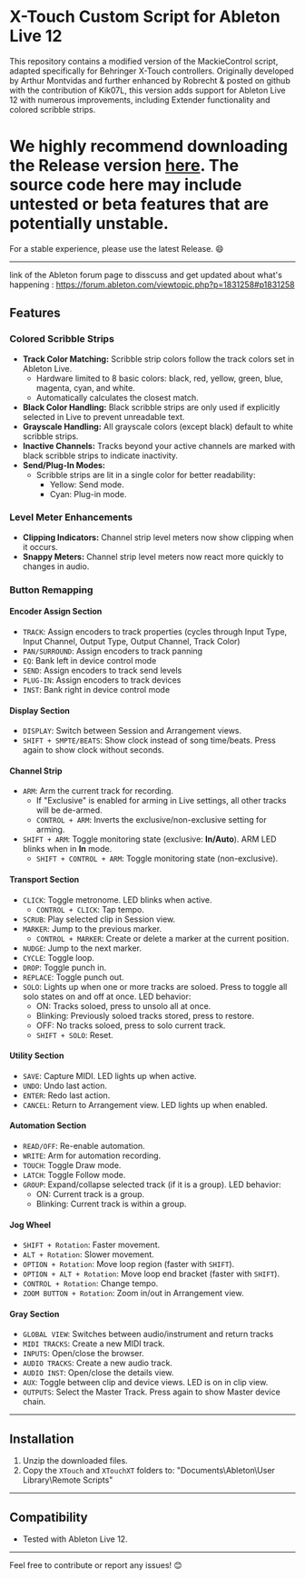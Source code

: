 # X-Touch Custom Script for Ableton Live 12

This repository contains a modified version of the MackieControl script, adapted specifically for Behringer X-Touch controllers. Originally developed by Arthur Montvidas and further enhanced by Robrecht & posted on github with the contribution of Kik07L, this version adds support for Ableton Live 12 with numerous improvements, including Extender functionality and colored scribble strips.

# We highly recommend downloading the Release version [here](https://github.com/Kik07L/Behringer-X-Touch-for-ableton/releases). The source code here may include untested or beta features that are potentially unstable.
For a stable experience, please use the latest Release. 😄  

---

link of the Ableton forum page to disscuss and get updated about what's happening : https://forum.ableton.com/viewtopic.php?p=1831258#p1831258

## Features

### Colored Scribble Strips
- **Track Color Matching:** Scribble strip colors follow the track colors set in Ableton Live.
  - Hardware limited to 8 basic colors: black, red, yellow, green, blue, magenta, cyan, and white.
  - Automatically calculates the closest match.
- **Black Color Handling:** Black scribble strips are only used if explicitly selected in Live to prevent unreadable text.
- **Grayscale Handling:** All grayscale colors (except black) default to white scribble strips.
- **Inactive Channels:** Tracks beyond your active channels are marked with black scribble strips to indicate inactivity.
- **Send/Plug-In Modes:**
  - Scribble strips are lit in a single color for better readability:
    - Yellow: Send mode.
    - Cyan: Plug-in mode.

### Level Meter Enhancements
- **Clipping Indicators:** Channel strip level meters now show clipping when it occurs.
- **Snappy Meters:** Channel strip level meters now react more quickly to changes in audio.

### Button Remapping
#### **Encoder Assign Section**
- `TRACK`: Assign encoders to track properties (cycles through Input Type, Input Channel, Output Type, Output Channel, Track Color)
- `PAN/SURROUND`: Assign encoders to track panning
- `EQ`: Bank left in device control mode
- `SEND`: Assign encoders to track send levels
- `PLUG-IN`: Assign encoders to track devices
- `INST`: Bank right in device control mode

#### **Display Section**
- `DISPLAY`: Switch between Session and Arrangement views.
- `SHIFT + SMPTE/BEATS`: Show clock instead of song time/beats. Press again to show clock without seconds.

#### **Channel Strip**
- `ARM`: Arm the current track for recording.
  - If "Exclusive" is enabled for arming in Live settings, all other tracks will be de-armed.
  - `CONTROL + ARM`: Inverts the exclusive/non-exclusive setting for arming.
- `SHIFT + ARM`: Toggle monitoring state (exclusive: **In/Auto**). ARM LED blinks when in **In** mode.
  - `SHIFT + CONTROL + ARM`: Toggle monitoring state (non-exclusive).

#### **Transport Section**
- `CLICK`: Toggle metronome. LED blinks when active.
  - `CONTROL + CLICK`: Tap tempo.
- `SCRUB`: Play selected clip in Session view.
- `MARKER`: Jump to the previous marker.
  - `CONTROL + MARKER`: Create or delete a marker at the current position.
- `NUDGE`: Jump to the next marker.
- `CYCLE`: Toggle loop.
- `DROP`: Toggle punch in.
- `REPLACE`: Toggle punch out.
- `SOLO`: Lights up when one or more tracks are soloed. Press to toggle all solo states on and off at once. LED behavior:
  - ON: Tracks soloed, press to unsolo all at once.
  - Blinking: Previously soloed tracks stored, press to restore.
  - OFF: No tracks soloed, press to solo current track.
  - `SHIFT + SOLO`: Reset.

#### **Utility Section**
- `SAVE`: Capture MIDI. LED lights up when active.
- `UNDO`: Undo last action.
- `ENTER`: Redo last action.
- `CANCEL`: Return to Arrangement view. LED lights up when enabled.

#### **Automation Section**
- `READ/OFF`: Re-enable automation.
- `WRITE`: Arm for automation recording.
- `TOUCH`: Toggle Draw mode.
- `LATCH`: Toggle Follow mode.
- `GROUP`: Expand/collapse selected track (if it is a group). LED behavior:
  - ON: Current track is a group.
  - Blinking: Current track is within a group.

#### **Jog Wheel**
- `SHIFT + Rotation`: Faster movement.
- `ALT + Rotation`: Slower movement.
- `OPTION + Rotation`: Move loop region (faster with `SHIFT`).
- `OPTION + ALT + Rotation`: Move loop end bracket (faster with `SHIFT`).
- `CONTROL + Rotation`: Change tempo.
- `ZOOM BUTTON + Rotation`: Zoom in/out in Arrangement view.

#### **Gray Section**
- `GLOBAL VIEW`: Switches between audio/instrument and return tracks
- `MIDI TRACKS`: Create a new MIDI track.
- `INPUTS`: Open/close the browser.
- `AUDIO TRACKS`: Create a new audio track.
- `AUDIO INST`: Open/close the details view.
- `AUX`: Toggle between clip and device views. LED is on in clip view.
- `OUTPUTS`: Select the Master Track. Press again to show Master device chain.

---

## Installation
1. Unzip the downloaded files.
2. Copy the `XTouch` and `XTouchXT` folders to: "Documents\Ableton\User Library\Remote Scripts"

---

## Compatibility
- Tested with Ableton Live 12.

---

Feel free to contribute or report any issues! 😊
